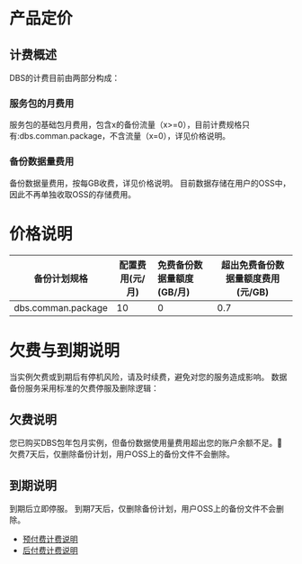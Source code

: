 # 产品定价
	
## 计费概述
DBS的计费目前由两部分构成：

### 服务包的月费用
服务包的基础包月费用，包含x的备份流量（x>=0），目前计费规格只有:dbs.comman.package，不含流量（x=0），详见价格说明。

### 备份数据量费用
备份数据量费用，按每GB收费，详见价格说明。
目前数据存储在用户的OSS中，因此不再单独收取OSS的存储费用。

# 价格说明


|备份计划规格	    | 配置费用(元/月)  |  免费备份数据量额度(GB/月)    | 超出免费备份数据量额度费用(元/GB) |  
| ------------------| ---------------- | :-----------------------------| --------------------------------- |
|dbs.comman.package | 10	           | 0                             |  0.7                              |


# 欠费与到期说明

当实例欠费或到期后有停机风险，请及时续费，避免对您的服务造成影响。
数据备份服务采用标准的欠费停服及删除逻辑：

## 欠费说明

您已购买DBS包年包月实例，但备份数据使用量费用超出您的账户余额不足。	
欠费7天后，仅删除备份计划，用户OSS上的备份文件不会删除。

## 到期说明

到期后立即停服。
到期7天后，仅删除备份计划，用户OSS上的备份文件不会删除。


- [预付费计费说明](../../../Finance/Billing/Billing-method/Prepay.md)
- [后付费计费说明](../../../Finance/Billing/Billing-method/Postpay.md)
